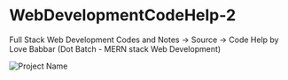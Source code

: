 # WebDevelopmentCodeHelp-2
Full Stack Web Development Codes and Notes -> Source -> Code Help by Love Babbar (Dot Batch - MERN stack Web Development)


![Project Name](https://user-images.githubusercontent.com/121122397/213859728-04b9c039-a685-425c-8469-3fb287a09aec.gif)
